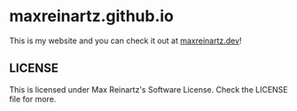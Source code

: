 # maxreinartz.github.io

This is my website and you can check it out at [maxreinartz.dev](https://maxreinartz.dev)!

## LICENSE

This is licensed under Max Reinartz's Software License. Check the LICENSE file for more.